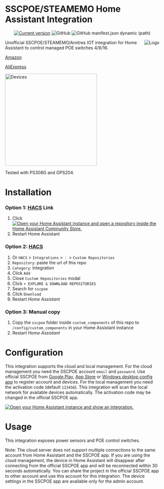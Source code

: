 # SSCPOE/STEAMEMO Home Assistant Integration

<p align="center">
  <a href="https://github.com/slydiman/sscpoe/releases"><img src="https://img.shields.io/github/v/release/slydiman/sscpoe?display_name=tag&include_prereleases&sort=semver" alt="Current version" /></a>
  <img alt="GitHub" src="https://img.shields.io/github/license/slydiman/sscpoe" />
  <img alt="GitHub manifest.json dynamic (path)" src="https://img.shields.io/github/manifest-json/requirements/slydiman/sscpoe%2Fmain%2Fcustom_components%2Fsscpoe?label=requirements" />
</p>

<img align="right" src="https://github.com/slydiman/sscpoe/blob/main/logo.png?raw=true" alt="Logo"/>

Unofficial SSCPOE/STEAMEMO/Amitres IOT integration for Home Assistant to control managed POE switches 4/8/16.

[Amazon](https://www.amazon.com/stores/STEAMEMO/page/77A8B3BC-CC6D-49F8-B191-49E312082D49)

[AliExpress](https://aliexpress.com/item/32849723315.html)

<img src="https://github.com/slydiman/sscpoe/blob/main/devices.png?raw=true" width="300" alt="Devices"/>

Tested with PS308G and GPS204.

# Installation

### Option 1: [HACS](https://hacs.xyz/) Link

1. Click [![Open your Home Assistant instance and open a repository inside the Home Assistant Community Store.](https://my.home-assistant.io/badges/hacs_repository.svg)](https://my.home-assistant.io/redirect/hacs_repository/?owner=slydiman&repository=sscpoe&category=Integration)
2. Restart Home Assistant

### Option 2: [HACS](https://hacs.xyz/)

1. Or `HACS` > `Integrations` > `⋮` > `Custom Repositories`
2. `Repository`: paste the url of this repo
3. `Category`: Integration
4. Click `Add`
5. Close `Custom Repositories` modal
6. Click `+ EXPLORE & DOWNLOAD REPOSITORIES`
7. Search for `sscpoe`
8. Click `Download`
9. Restart _Home Assistant_

### Option 3: Manual copy

1. Copy the `sscpoe` folder inside `custom_components` of this repo to `/config/custom_components` in your Home Assistant instance
2. Restart _Home Assistant_

# Configuration

This integration supports the cloud and local management.
For the cloud management you need the SSCPOE account `email` and `password`. Use official SSCPOE from [Google Play](https://play.google.com/store/apps/details?id=com.sscee.app.sscpoe), [App Store](https://apps.apple.com/us/app/sscpoe/id1555401398) or [Windows desktop config app](http://www.sscee.com/en/en/col.jsp?id=105) to register account and devices.
For the local management you need the activation code (default `123456`). This integration will scan the local network for available devices automatically. The activation code may be changed in the official SSCPOE app.

[![Open your Home Assistant instance and show an integration.](https://my.home-assistant.io/badges/integration.svg)](https://my.home-assistant.io/redirect/integration/?domain=sscpoe)

# Usage

This integration exposes power sensors and POE control switches. 

Note: The cloud server does not support multiple connections to the same account from Home Assistant and the SSCPOE app. If you are using the cloud management, the device in Home Assistant will disappear after connecting from the official SSCPOE app and will be reconnected within 30 seconds automatically. You can share the project in the official SSCPOE app to other account and use this account for this integration. The device settings in the SSCPOE app are available only for the admin account.
